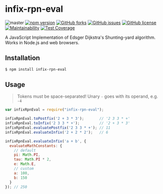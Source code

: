 # infix-rpn-eval

![master](https://github.com/semyonf/infix-rpn-eval/actions/workflows/ci.yml/badge.svg?branch=master)
[![npm version](https://badge.fury.io/js/infix-rpn-eval.svg)](https://badge.fury.io/js/infix-rpn-eval)
[![GitHub forks](https://img.shields.io/github/forks/semyonf/infix-rpn-eval.svg)](https://github.com/semyonf/infix-rpn-eval/network)
[![GitHub issues](https://img.shields.io/github/issues/semyonf/infix-rpn-eval.svg)](https://github.com/semyonf/infix-rpn-eval/issues)
[![GitHub license](https://img.shields.io/github/license/semyonf/infix-rpn-eval.svg)](https://github.com/semyonf/infix-rpn-eval/blob/master/LICENSE)
[![Maintainability](https://api.codeclimate.com/v1/badges/b975d2aca75290c17cd5/maintainability)](https://codeclimate.com/github/semyonf/infix-rpn-eval/maintainability)
[![Test Coverage](https://api.codeclimate.com/v1/badges/b975d2aca75290c17cd5/test_coverage)](https://codeclimate.com/github/semyonf/infix-rpn-eval/test_coverage)

A JavaScript Implementation of Edsger Dijkstra's Shunting-yard algorithm. Works in Node.js and web browsers.

## Installation

```bash
$ npm install infix-rpn-eval
```

## Usage

> Tokens must be space-separated! Unary `-` goes with its operand, e.g. `-4`

```js
var infixRpnEval = require("infix-rpn-eval");

infixRpnEval.toPostfix('2 + 3 * 3');       // '2 3 3 * +'
infixRpnEval.toInfix('2 3 3 * +');         // '2 + 3 * 3'
infixRpnEval.evaluatePostfix('2 3 3 * +'); // 11
infixRpnEval.evaluateInfix('2 + 2 * 2');   // 6

infixRpnEval.evaluateInfix('a + b', {
  evaluateMathConstants: {
    // default
    pi: Math.PI,
    tau: Math.PI * 2,
    e: Math.E,
    // custom
    a: 100,
    b: 150
  }
}); // 250
```
